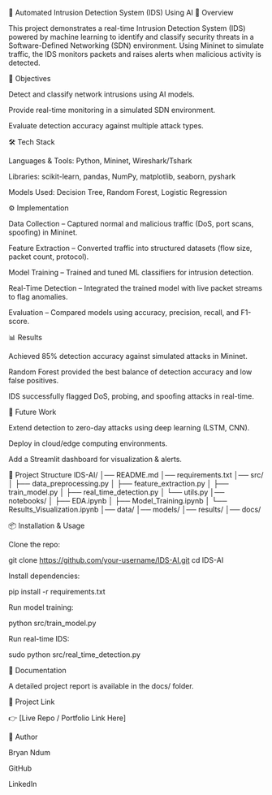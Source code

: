 🚨 Automated Intrusion Detection System (IDS) Using AI
📌 Overview

This project demonstrates a real-time Intrusion Detection System (IDS) powered by machine learning to identify and classify security threats in a Software-Defined Networking (SDN) environment. Using Mininet to simulate traffic, the IDS monitors packets and raises alerts when malicious activity is detected.

🎯 Objectives

Detect and classify network intrusions using AI models.

Provide real-time monitoring in a simulated SDN environment.

Evaluate detection accuracy against multiple attack types.

🛠️ Tech Stack

Languages & Tools: Python, Mininet, Wireshark/Tshark

Libraries: scikit-learn, pandas, NumPy, matplotlib, seaborn, pyshark

Models Used: Decision Tree, Random Forest, Logistic Regression

⚙️ Implementation

Data Collection – Captured normal and malicious traffic (DoS, port scans, spoofing) in Mininet.

Feature Extraction – Converted traffic into structured datasets (flow size, packet count, protocol).

Model Training – Trained and tuned ML classifiers for intrusion detection.

Real-Time Detection – Integrated the trained model with live packet streams to flag anomalies.

Evaluation – Compared models using accuracy, precision, recall, and F1-score.

📊 Results

Achieved 85% detection accuracy against simulated attacks in Mininet.

Random Forest provided the best balance of detection accuracy and low false positives.

IDS successfully flagged DoS, probing, and spoofing attacks in real-time.

🚀 Future Work

Extend detection to zero-day attacks using deep learning (LSTM, CNN).

Deploy in cloud/edge computing environments.

Add a Streamlit dashboard for visualization & alerts.

📂 Project Structure
IDS-AI/
│── README.md
│── requirements.txt
│── src/
│   ├── data_preprocessing.py
│   ├── feature_extraction.py
│   ├── train_model.py
│   ├── real_time_detection.py
│   └── utils.py
│── notebooks/
│   ├── EDA.ipynb
│   ├── Model_Training.ipynb
│   └── Results_Visualization.ipynb
│── data/
│── models/
│── results/
│── docs/

📦 Installation & Usage

Clone the repo:

git clone https://github.com/your-username/IDS-AI.git
cd IDS-AI


Install dependencies:

pip install -r requirements.txt


Run model training:

python src/train_model.py


Run real-time IDS:

sudo python src/real_time_detection.py

📖 Documentation

A detailed project report is available in the docs/
 folder.

🔗 Project Link

👉 [Live Repo / Portfolio Link Here]

👤 Author

Bryan Ndum

GitHub

LinkedIn
